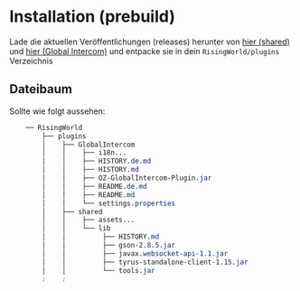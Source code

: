 # Installation (prebuild)
Lade die aktuellen Veröffentlichungen (releases) herunter von [hier (shared)](https://github.com/Devidian/oz_rw_plugin_tools/releases) und [hier (Global Intercom)](https://github.com/Devidian/oz_rw_plugin_global_intercom/releases) und entpacke sie in dein `RisingWorld/plugins` Verzeichnis

## Dateibaum

Sollte wie folgt aussehen:

```css
    ── RisingWorld
        ├── plugins
        │    ├── GlobalIntercom
        │    │    ├── i18n...
        │    │    ├── HISTORY.de.md
        │    │    ├── HISTORY.md
        │    │    ├── OZ-GlobalIntercom-Plugin.jar
        │    │    ├── README.de.md
        │    │    ├── README.md
        │    │    └── settings.properties
        │    ├── shared
        │    │    ├── assets...
        │    │    └── lib
        │    │         ├── HISTORY.md
        │    │         ├── gson-2.8.5.jar
        │    │         ├── javax.websocket-api-1.1.jar
        │    │         ├── tyrus-standalone-client-1.15.jar
        │    │         └── tools.jar
        :    :
```